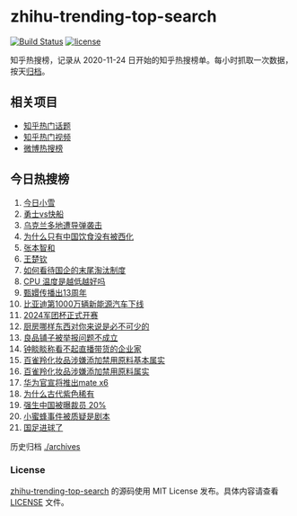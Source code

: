 # zhihu-trending-top-search

[![Build Status](https://github.com/justjavac/zhihu-trending-top-search/workflows/ci/badge.svg?branch=main)](https://github.com/justjavac/zhihu-trending-top-search/actions)
[![license](https://img.shields.io/github/license/justjavac/zhihu-trending-top-search)](https://github.com/justjavac/zhihu-trending-top-search/blob/main/LICENSE)

知乎热搜榜，记录从 2020-11-24 日开始的知乎热搜榜单。每小时抓取一次数据，按天[归档](./archives)。

## 相关项目

- [知乎热门话题](https://github.com/justjavac/zhihu-trending-hot-questions)
- [知乎热门视频](https://github.com/justjavac/zhihu-trending-hot-video)
- [微博热搜榜](https://github.com/justjavac/weibo-trending-hot-search)

## 今日热搜榜

<!-- BEGIN -->
<!-- 最后更新时间 Sun Nov 24 2024 21:15:56 GMT+0800 (China Standard Time) -->

1. [今日小雪](https://www.zhihu.com/search?q=%E4%BB%8A%E6%97%A5%E5%B0%8F%E9%9B%AA)
1. [勇士vs快船](https://www.zhihu.com/search?q=%E5%8B%87%E5%A3%ABvs%E5%BF%AB%E8%88%B9)
1. [乌克兰多地遭导弹袭击](https://www.zhihu.com/search?q=%E4%B9%8C%E5%85%8B%E5%85%B0%E5%A4%9A%E5%9C%B0%E9%81%AD%E5%AF%BC%E5%BC%B9%E8%A2%AD%E5%87%BB)
1. [为什么只有中国饮食没有被西化](https://www.zhihu.com/search?q=%E4%B8%BA%E4%BB%80%E4%B9%88%E5%8F%AA%E6%9C%89%E4%B8%AD%E5%9B%BD%E9%A5%AE%E9%A3%9F%E6%B2%A1%E6%9C%89%E8%A2%AB%E8%A5%BF%E5%8C%96)
1. [张本智和](https://www.zhihu.com/search?q=%E5%BC%A0%E6%9C%AC%E6%99%BA%E5%92%8C)
1. [王楚钦](https://www.zhihu.com/search?q=%E7%8E%8B%E6%A5%9A%E9%92%A6)
1. [如何看待国企的末尾淘汰制度](https://www.zhihu.com/search?q=%E5%A6%82%E4%BD%95%E7%9C%8B%E5%BE%85%E5%9B%BD%E4%BC%81%E7%9A%84%E6%9C%AB%E5%B0%BE%E6%B7%98%E6%B1%B0%E5%88%B6%E5%BA%A6)
1. [CPU 温度是越低越好吗](https://www.zhihu.com/search?q=CPU%20%E6%B8%A9%E5%BA%A6%E6%98%AF%E8%B6%8A%E4%BD%8E%E8%B6%8A%E5%A5%BD%E5%90%97)
1. [甄嬛传播出13周年](https://www.zhihu.com/search?q=%E7%94%84%E5%AC%9B%E4%BC%A0%E6%92%AD%E5%87%BA13%E5%91%A8%E5%B9%B4)
1. [比亚迪第1000万辆新能源汽车下线](https://www.zhihu.com/search?q=%E6%AF%94%E4%BA%9A%E8%BF%AA%E7%AC%AC1000%E4%B8%87%E8%BE%86%E6%96%B0%E8%83%BD%E6%BA%90%E6%B1%BD%E8%BD%A6%E4%B8%8B%E7%BA%BF)
1. [2024军团杯正式开赛](https://www.zhihu.com/search?q=2024%E5%86%9B%E5%9B%A2%E6%9D%AF%E6%AD%A3%E5%BC%8F%E5%BC%80%E8%B5%9B)
1. [厨房哪样东西对你来说是必不可少的](https://www.zhihu.com/search?q=%E5%8E%A8%E6%88%BF%E5%93%AA%E6%A0%B7%E4%B8%9C%E8%A5%BF%E5%AF%B9%E4%BD%A0%E6%9D%A5%E8%AF%B4%E6%98%AF%E5%BF%85%E4%B8%8D%E5%8F%AF%E5%B0%91%E7%9A%84)
1. [良品铺子被举报问题不成立](https://www.zhihu.com/search?q=%E8%89%AF%E5%93%81%E9%93%BA%E5%AD%90%E8%A2%AB%E4%B8%BE%E6%8A%A5%E9%97%AE%E9%A2%98%E4%B8%8D%E6%88%90%E7%AB%8B)
1. [钟睒睒称看不起直播带货的企业家](https://www.zhihu.com/search?q=%E9%92%9F%E7%9D%92%E7%9D%92%E7%A7%B0%E7%9C%8B%E4%B8%8D%E8%B5%B7%E7%9B%B4%E6%92%AD%E5%B8%A6%E8%B4%A7%E7%9A%84%E4%BC%81%E4%B8%9A%E5%AE%B6)
1. [百雀羚化妆品涉嫌添加禁用原料基本属实](https://www.zhihu.com/search?q=%E7%99%BE%E9%9B%80%E7%BE%9A%E5%8C%96%E5%A6%86%E5%93%81%E6%B6%89%E5%AB%8C%E6%B7%BB%E5%8A%A0%E7%A6%81%E7%94%A8%E5%8E%9F%E6%96%99%E5%9F%BA%E6%9C%AC%E5%B1%9E%E5%AE%9E%20)
1. [百雀羚化妆品涉嫌添加禁用原料属实](https://www.zhihu.com/search?q=%E7%99%BE%E9%9B%80%E7%BE%9A%E5%8C%96%E5%A6%86%E5%93%81%E6%B6%89%E5%AB%8C%E6%B7%BB%E5%8A%A0%E7%A6%81%E7%94%A8%E5%8E%9F%E6%96%99%E5%B1%9E%E5%AE%9E)
1. [华为官宣将推出mate x6](https://www.zhihu.com/search?q=%E5%8D%8E%E4%B8%BA%E5%AE%98%E5%AE%A3%E5%B0%86%E6%8E%A8%E5%87%BAmate%20x6)
1. [为什么古代紫色稀有](https://www.zhihu.com/search?q=%E4%B8%BA%E4%BB%80%E4%B9%88%E5%8F%A4%E4%BB%A3%E7%B4%AB%E8%89%B2%E7%A8%80%E6%9C%89)
1. [强生中国被曝裁员 20%](https://www.zhihu.com/search?q=%E5%BC%BA%E7%94%9F%E4%B8%AD%E5%9B%BD%E8%A2%AB%E6%9B%9D%E8%A3%81%E5%91%98%2020%25)
1. [小蜜蜂事件被质疑是剧本](https://www.zhihu.com/search?q=%E5%B0%8F%E8%9C%9C%E8%9C%82%E4%BA%8B%E4%BB%B6%E8%A2%AB%E8%B4%A8%E7%96%91%E6%98%AF%E5%89%A7%E6%9C%AC)
1. [国足进球了](https://www.zhihu.com/search?q=%E5%9B%BD%E8%B6%B3%E8%BF%9B%E7%90%83%E4%BA%86)

<!-- END -->

历史归档 [./archives](./archives)

### License

[zhihu-trending-top-search](https://github.com/justjavac/zhihu-trending-top-search) 的源码使用 MIT License
发布。具体内容请查看 [LICENSE](./LICENSE) 文件。
